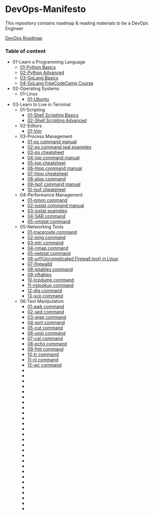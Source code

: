 # DevOps-Manifesto
This repository contains roadmap &amp; reading materials to be a DevOps Engineer

[DevOps Roadmap](https://github.com/nilanjanb3/DevOps-Manifesto.git)

### Table of content

* 01-Learn a Programming Language
    * [01-Python Basics](https://github.com/nilanjanb3/python)
    * [02-Python Advanced](https://github.com/nilanjanb3/PCAP-Prep)
    * [03-GoLang Basics](https://github.com/nilanjanb3/golang)
    * [04-GoLang FreeCodeCamp Course](https://youtu.be/un6ZyFkqFKo)
* 02-Operating Systems
    * 01-Linux
        * [01-Ubuntu](https://github.com/nilanjanb3/linux)
* 03-Learn to Live in Terminal
    * 01-Scripting
        * [01-Shell Scripting Basics](https://github.com/nilanjanb3/shell-script)
        * [02-Shell Scripting Advanced]()
    * 02-Editors 
        * [01-Vim](https://www.freecodecamp.org/news/vim-beginners-guide/)
    * 03-Process Management
        * [01-ps command manual](https://man7.org/linux/man-pages/man1/ps.1.html)
        * [02-ps command real examples](https://www.digitalocean.com/community/tutorials/linux-ps-command)
        * [03-ps cheatsheet](https://www.golinuxcloud.com/ps-command-in-linux/)
        * [04-top command manual](https://man7.org/linux/man-pages/man1/top.1.html)
        * [05-top cheatsheet](https://www.golinuxcloud.com/top-command-in-linux/)
        * [06-htop command manual](https://www.man7.org/linux/man-pages/man1/htop.1.html)
        * [07-htop cheatsheet](https://www.geeksforgeeks.org/htop-command-in-linux-with-examples/)
        * [08-atop command](https://www.digitalocean.com/community/tutorials/atop-command-in-linux)
        * [09-lsof command manual](https://man7.org/linux/man-pages/man8/lsof.8.html)
        * [10-lsof cheatsheet](https://phoenixnap.com/kb/lsof-command)
    * 04-Performance Management
        * [01-nmon command](https://www.geeksforgeeks.org/linux-nmon/)
        * [02-iostat command manual](https://man7.org/linux/man-pages/man1/iostat.1.html)
        * [03-iostat examples](https://www.geeksforgeeks.org/iostat-command-in-linux-with-examples/)
        * [04-SAR command](https://www.geeksforgeeks.org/sar-command-linux-monitor-system-performance/)
        * [05-vmstat command](https://www.geeksforgeeks.org/vmstat-command-in-linux-with-examples/)
    * 05-Networking Tools
        * [01-traceroute command](https://www.geeksforgeeks.org/traceroute-command-in-linux-with-examples/)
        * [02-ping command](https://www.geeksforgeeks.org/ping-command-in-linux-with-examples/)
        * [03-mtr command](https://www.baeldung.com/linux/mtr-command)
        * [04-nmap command](https://www.geeksforgeeks.org/nmap-command-in-linux-with-examples/)
        * [05-netstat command](https://www.geeksforgeeks.org/netstat-command-linux/)
        * [06-urf(Uncomplicated Firewall tool) in Linux](https://www.digitalocean.com/community/tutorials/how-to-setup-a-firewall-with-ufw-on-an-ubuntu-and-debian-cloud-server)
        * [07-firewalld](https://www.digitalocean.com/community/tutorials/how-to-set-up-a-firewall-using-firewalld-on-centos-7)
        * [08-iptables command](https://www.geeksforgeeks.org/iptables-command-in-linux-with-examples/)
        * [09-nftables](https://access.redhat.com/documentation/en-us/red_hat_enterprise_linux/8/html/configuring_and_managing_networking/getting-started-with-nftables_configuring-and-managing-networking)
        * [10-tcpdump command](https://www.geeksforgeeks.org/tcpdump-command-in-linux-with-examples/)
        * [11-nslookup command](https://www.geeksforgeeks.org/nslookup-command-in-linux-with-examples/)
        * [12-dig command](https://www.geeksforgeeks.org/dig-command-in-linux-with-examples/)
        * [13-scp command](https://www.geeksforgeeks.org/scp-command-in-linux-with-examples/)
    * 06-Text Manipulation
        * [01-awk command](https://www.freecodecamp.org/news/the-linux-awk-command-linux-and-unix-usage-syntax-examples/)
        * [02-sed command](https://www.geeksforgeeks.org/sed-command-in-linux-unix-with-examples/)
        * [03-grep command](https://www.freecodecamp.org/news/grep-command-in-linux-usage-options-and-syntax-examples/)
        * [04-sort command](https://www.geeksforgeeks.org/sort-command-linuxunix-examples/)
        * [05-cut command](https://www.geeksforgeeks.org/cut-command-linux-examples/)
        * [06-uniq command](https://www.geeksforgeeks.org/uniq-command-in-linux-with-examples/)
        * [07-cat command](https://www.geeksforgeeks.org/cat-command-in-linux-with-examples/)
        * [08-echo command](https://www.geeksforgeeks.org/echo-command-in-linux-with-examples/)
        * [09-fmt command](https://www.geeksforgeeks.org/fmt-command-unixlinux/)
        * [10-tr command](https://www.geeksforgeeks.org/tr-command-in-unix-linux-with-examples/)
        * [11-nl command](https://www.geeksforgeeks.org/tr-command-in-unix-linux-with-examples/)
        * [12-wc command](https://www.geeksforgeeks.org/wc-command-linux-examples/)
        * []()
        * []()
        * []()
        * []()
        * []()
        * []()
        * []()
        * []()
        * []()
        * []()
        * []()
        * []()
        * []()
        * []()
        * []()
        * []()
        * []()
        * []()
        * []()
        * []()
        * []()
        * []()
        * []()
        * []()
        * []()
        * []()
        * []()
        